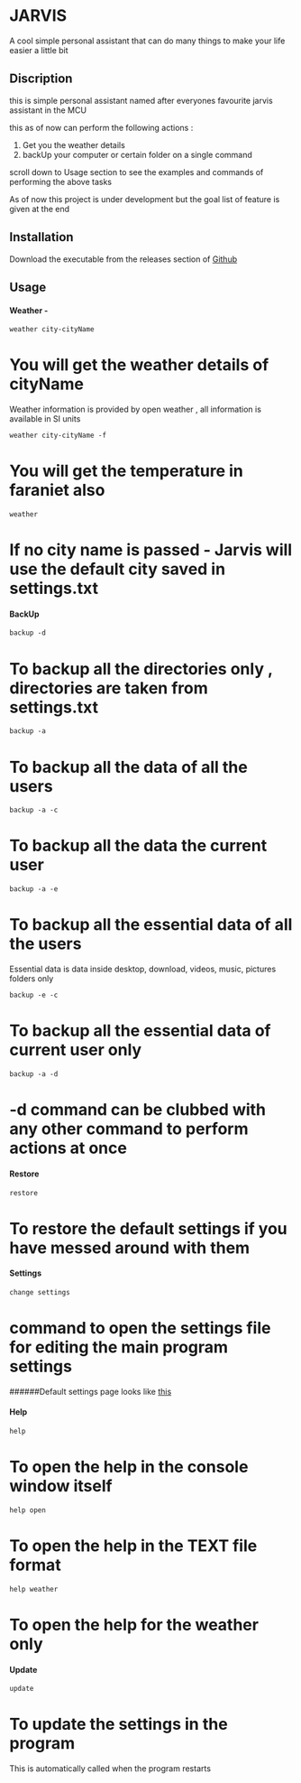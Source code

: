 # JARVIS
A cool simple personal assistant that can do many things to make your life easier a little bit


## Discription
this is simple personal assistant named after everyones favourite jarvis assistant in the MCU

this as of now can perform the following actions :

1. Get you the weather details
2. backUp your computer or certain folder on a single command


scroll down to Usage section to see the examples and commands of performing the above tasks

As of now this project is under development but the goal list of feature is given at the end


## Installation
Download the executable from the releases section of [Github](https://github.com/harshnative/JARVIS/releases)


## Usage

#### Weather - 
```
weather city-cityName
```
# You will get the weather details of cityName

Weather information is provided by open weather , all information is available in SI units


```
weather city-cityName -f
```
# You will get the temperature in faraniet also


```
weather
```
# If no city name is passed - Jarvis will use the default city saved in settings.txt


#### BackUp
```
backup -d 
```
# To backup all the directories only , directories are taken from settings.txt


```
backup -a
```
# To backup all the data of all the users


```
backup -a -c
```
# To backup all the data the current user


```
backup -a -e
```
# To backup all the essential data of all the users
 
Essential data is data inside desktop, download, videos, music, pictures folders only

```
backup -e -c 
```
# To backup all the essential data of current user only


```
backup -a -d
```
# -d command can be clubbed with any other command to perform actions at once

#### Restore
```
restore
```
# To restore the default settings if you have messed around with them

#### Settings
```
change settings
```
# command to open the settings file for editing the main program settings

######Default settings page looks like [this](https://github.com/harshnative/JARVIS/blob/master/settings.txt) 


#### Help
```
help
```
# To open the help in the console window itself

```
help open
```
# To open the help in the TEXT file format

```
help weather
```
# To open the help for the weather only

#### Update
```
update
```
# To update the settings in the program 

This is automatically called when the program restarts 
